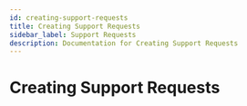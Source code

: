 ```yaml
---
id: creating-support-requests
title: Creating Support Requests
sidebar_label: Support Requests
description: Documentation for Creating Support Requests
---
```


# Creating Support Requests
